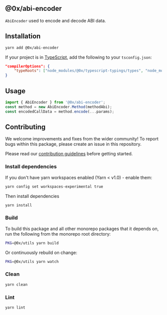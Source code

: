 ## @0x/abi-encoder

`AbiEncoder` used to encode and decode ABI data.

## Installation

```bash
yarn add @0x/abi-encoder
```

If your project is in [TypeScript](https://www.typescriptlang.org/), add the following to your `tsconfig.json`:

```json
"compilerOptions": {
    "typeRoots": ["node_modules/@0x/typescript-typings/types", "node_modules/@types"],
}
```

## Usage

```javascript
import { AbiEncoder } from '@0x/abi-encoder';
const method = new AbiEncoder.Method(methodAbi);
const encodedCallData = method.encode(...params);
```

## Contributing

We welcome improvements and fixes from the wider community! To report bugs within this package, please create an issue in this repository.

Please read our [contribution guidelines](../../CONTRIBUTING.md) before getting started.

### Install dependencies

If you don't have yarn workspaces enabled (Yarn < v1.0) - enable them:

```bash
yarn config set workspaces-experimental true
```

Then install dependencies

```bash
yarn install
```

### Build

To build this package and all other monorepo packages that it depends on, run the following from the monorepo root directory:

```bash
PKG=@0x/utils yarn build
```

Or continuously rebuild on change:

```bash
PKG=@0x/utils yarn watch
```

### Clean

```bash
yarn clean
```

### Lint

```bash
yarn lint
```
